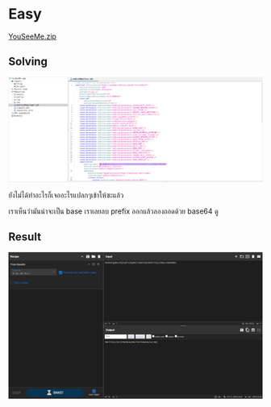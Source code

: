 # Easy

[YouSeeMe.zip](../../files/YouSeeMe.zip)

## Solving

![1.png](../../images/mobile-security/easy/1.png)

ยังไม่ได้ทำอะไรก็เจออะไรแปลกๆเข้าให้ซะแล้ว

เราเห็นว่ามันน่าจะเป็น base เราเลยลบ prefix ออกแล้วลองถอดด้วย base64 ดู

## Result

![2.png](../../images/mobile-security/easy/2.png)
